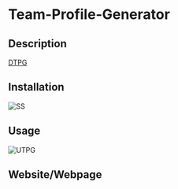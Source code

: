 # Team-Profile-Generator 
  

## Description
[DTPG](https://user-images.githubusercontent.com/100335717/185027790-87cc6c2e-bf4c-4c1a-9a87-aaaa70f59dae.png)


## Installation
![SS](https://user-images.githubusercontent.com/100335717/185027860-ce587de7-f7f9-4f82-98f3-469326dc337d.png)



## Usage
![UTPG](https://user-images.githubusercontent.com/100335717/185027835-3e4dbfd4-46ac-4ca7-b33b-75cfbba81cd1.png)


## Website/Webpage



    
